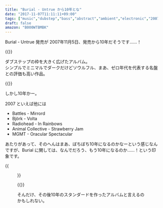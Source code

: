 ```yaml
---
title: "Burial - Untrue から10年とな"
date: "2017-11-07T11:11:11+09:00"
tags: ["music","dubstep","bass","abstract","ambient","electronic","2007"]
draft: false
amazon: "B000WTBMBK"
---
```


Burial - Untrue 発売が 2007年11月5日、発売から10年だそうです……！

{{<amazon asin="B000WTBMBK" title="Burial - Untrue" >}}

ダブステップの枠を大きく広げたアルバム。  
シンプルでミニマルでダークだけどソウルフル、まあ、ゼロ年代を代表する名盤との評価も高い作品。

{{<youtube src="8k_f2QK77ew" title="Burial - Archangel">}}

しかし10年かー。

2007 といえば他には

- Battles - Mirrord
- Björk - Volta
- Radiohead - In Rainbows
- Animal Collective - Strawberry Jam
- MGMT - Oracular Spectacular

あたりがあって、そのへんはまあ、ぼちぼち10年になるのかなーという感じなんですが、Burial に関しては、なんでだろう、もう10年になるのか……！という印象です。

{{<figure src="/media/201711/2007albums.png">}}

{{<youtube src="TK7aQmdqCj8" title="Burial - Near Dark">}}

そんだけ、その後10年のスタンダードを作ったアルバムと言えるのかもしれない。
